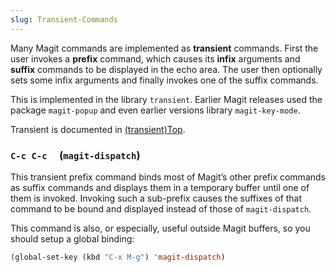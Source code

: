 ```yaml
---
slug: Transient-Commands
---
```


Many Magit commands are implemented as **transient** commands. First the user invokes a **prefix** command, which causes its **infix** arguments and **suffix** commands to be displayed in the echo area. The user then optionally sets some infix arguments and finally invokes one of the suffix commands.

This is implemented in the library `transient`. Earlier Magit releases used the package `magit-popup` and even earlier versions library `magit-key-mode`.

Transient is documented in [(transient)Top](https://magit.vc/manual/transient.html#Top).

### `C-c C-c`     (`magit-dispatch`)

This transient prefix command binds most of Magit’s other prefix commands as suffix commands and displays them in a temporary buffer until one of them is invoked. Invoking such a sub-prefix causes the suffixes of that command to be bound and displayed instead of those of `magit-dispatch`.

This command is also, or especially, useful outside Magit buffers, so you should setup a global binding:

```lisp
(global-set-key (kbd "C-x M-g") 'magit-dispatch)
```
